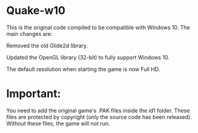 # Quake-w10
This is the original code compiled to be compatible with Windows 10. The main changes are:


Removed the old Glide2d library.

Updated the OpenGL library (32-bit) to fully support Windows 10.

The default resolution when starting the game is now Full HD.

# Important:

You need to add the original game's .PAK files inside the id1 folder. These files are protected by copyright (only the source code has been released). Without these files, the game will not run.
